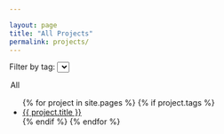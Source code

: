 ```yaml
---

layout: page
title: "All Projects"
permalink: projects/
---
```


<!-- Dropdown Filter -->
<label for="tag-filter">Filter by tag:</label>
<select id="tag-filter">
  <option value="all" selected>All</option>
</select>



<!-- Projects List -->
<ul id="projects-list">
  {% for project in site.pages %}
    {% if project.tags %}
      <li class="project-item" data-tags="{{ project.tags | join: ',' }}">
        <a href="{{ project.url }}">{{ project.title }}</a>
      </li>
    {% endif %}
  {% endfor %}
</ul>

<script>
// Dynamically populate the dropdown with unique tags from projects
document.addEventListener('DOMContentLoaded', function () {
  const tagDropdown = document.getElementById('tag-filter');
  const projectItems = document.querySelectorAll('.project-item');
  const uniqueTags = new Set();

  // Collect all tags from the project items
  projectItems.forEach(item => {
    const tags = item.getAttribute('data-tags').split(',');
    tags.forEach(tag => uniqueTags.add(tag.trim()));
  });

  // Add tags to the dropdown as options
  const sortedTags = Array.from(uniqueTags).sort((a, b) => a.localeCompare(b, undefined, { sensitivity: 'base' }));

  sortedTags.forEach(tag => {
    const option = document.createElement('option');
    option.value = tag;
    option.textContent = tag.replace(/-/g, ' ');
    tagDropdown.appendChild(option);
  });

  // Filter projects based on the selected tag
  tagDropdown.addEventListener('change', function () {
    const selectedTag = this.value;

    projectItems.forEach(item => {
      const tags = item.getAttribute('data-tags').split(',');
      if (selectedTag === 'all' || tags.includes(selectedTag)) {
        item.style.display = 'list-item';
      } else {
        item.style.display = 'none';
      }
    });
  });
});
</script>
